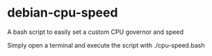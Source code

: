 # debian-cpu-speed
A bash script to easily set a custom CPU governor and speed

Simply open a terminal and execute the script with ./cpu-speed.bash
